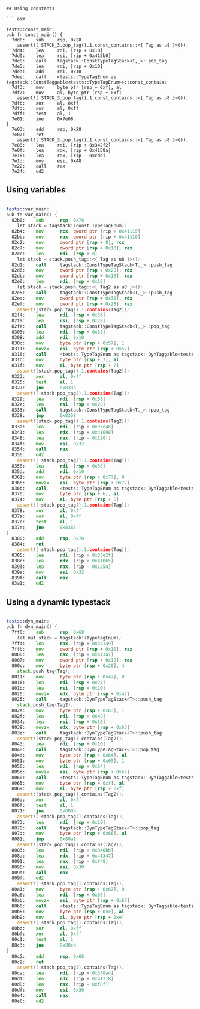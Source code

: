 
```

## Using constants

``` asm

tests::const_main:
pub fn const_main() {
  7dd0:    sub     rsp, 0x28                                                                          
    assert!(!STACK_3.pop_tag().1.const_contains::<{ Tag as u8 }>());
  7dd4:    lea     rdi, [rsp + 0x10]                                                                  
  7dd9:    lea     rsi, [rip + 0x415b0]                                                               
  7de0:    call    tagstack::ConstTypeTagStack<T,_>::pop_tag                                          
  7de5:    lea     rdi, [rsp + 0x10]                                                                  
  7dea:    add     rdi, 0x10                                                                          
  7dee:    call    <tests::TypeTagEnum as tagstack::ConstTaggable<tests::TypeTagEnum>>::const_contains
  7df3:    mov     byte ptr [rsp + 0xf], al                                                           
  7df7:    mov     al, byte ptr [rsp + 0xf]                                                           
    assert!(!STACK_3.pop_tag().1.const_contains::<{ Tag as u8 }>());
  7dfb:    xor     al, 0xff                                                                           
  7dfd:    xor     al, 0xff                                                                           
  7dff:    test    al, 1                                                                              
  7e01:    jne     0x7e08                                                                             
}
  7e03:    add     rsp, 0x28                                                                          
  7e07:    ret                                                                                        
    assert!(!STACK_3.pop_tag().1.const_contains::<{ Tag as u8 }>());
  7e08:    lea     rdi, [rip + 0x342f2]                                                               
  7e0f:    lea     rdx, [rip + 0x4158a]                                                               
  7e16:    lea     rax, [rip - 0xcdd]                                                                 
  7e1d:    mov     esi, 0x48                                                                          
  7e22:    call    rax                                                                                
  7e24:    ud2                                                                                        

```

## Using variables

``` asm

tests::var_main:
pub fn var_main() {
  82b0:    sub      rsp, 0x78                                                                  
    let stack = tagstack!(const TypeTagEnum);
  82b4:    mov      rcx, qword ptr [rip + 0x41115]                                             
  82bb:    mov      rax, qword ptr [rip + 0x41116]                                             
  82c2:    mov      qword ptr [rsp + 8], rcx                                                   
  82c7:    mov      qword ptr [rsp + 0x10], rax                                                
  82cc:    lea      rdi, [rsp + 8]                                                             
    let stack = stack.push_tag::<{ Tag as u8 }>();
  82d1:    call     tagstack::ConstTypeTagStack<T,_>::push_tag                                 
  82d6:    mov      qword ptr [rsp + 0x20], rdx                                                
  82db:    mov      qword ptr [rsp + 0x18], rax                                                
  82e0:    lea      rdi, [rsp + 0x18]                                                          
    let stack = stack.push_tag::<{ Tag2 as u8 }>();
  82e5:    call     tagstack::ConstTypeTagStack<T,_>::push_tag                                 
  82ea:    mov      qword ptr [rsp + 0x30], rdx                                                
  82ef:    mov      qword ptr [rsp + 0x28], rax                                                
    assert!(stack.pop_tag().1.contains(Tag2));
  82f4:    lea      rdi, [rsp + 0x38]                                                          
  82f9:    lea      rsi, [rsp + 0x28]                                                          
  82fe:    call     tagstack::ConstTypeTagStack<T,_>::pop_tag                                  
  8303:    lea      rdi, [rsp + 0x38]                                                          
  8308:    add      rdi, 0x10                                                                  
  830c:    mov      byte ptr [rsp + 0x57], 1                                                   
  8311:    movzx    esi, byte ptr [rsp + 0x57]                                                 
  8316:    call     <tests::TypeTagEnum as tagstack::DynTaggable<tests::TypeTagEnum>>::contains
  831b:    mov      byte ptr [rsp + 7], al                                                     
  831f:    mov      al, byte ptr [rsp + 7]                                                     
    assert!(stack.pop_tag().1.contains(Tag2));
  8323:    xor      al, 0xff                                                                   
  8325:    test     al, 1                                                                      
  8327:    jne      0x833a                                                                     
    assert!(!stack.pop_tag().1.contains(Tag));
  8329:    lea      rdi, [rsp + 0x58]                                                          
  832e:    lea      rsi, [rsp + 0x28]                                                          
  8333:    call     tagstack::ConstTypeTagStack<T,_>::pop_tag                                  
  8338:    jmp      0x8358                                                                     
    assert!(stack.pop_tag().1.contains(Tag2));
  833a:    lea      rdi, [rip + 0x33e48]                                                       
  8341:    lea      rdx, [rip + 0x41098]                                                       
  8348:    lea      rax, [rip - 0x120f]                                                        
  834f:    mov      esi, 0x32                                                                  
  8354:    call     rax                                                                        
  8356:    ud2                                                                                 
    assert!(!stack.pop_tag().1.contains(Tag));
  8358:    lea      rdi, [rsp + 0x58]                                                          
  835d:    add      rdi, 0x10                                                                  
  8361:    mov      byte ptr [rsp + 0x77], 0                                                   
  8366:    movzx    esi, byte ptr [rsp + 0x77]                                                 
  836b:    call     <tests::TypeTagEnum as tagstack::DynTaggable<tests::TypeTagEnum>>::contains
  8370:    mov      byte ptr [rsp + 6], al                                                     
  8374:    mov      al, byte ptr [rsp + 6]                                                     
    assert!(!stack.pop_tag().1.contains(Tag));
  8378:    xor      al, 0xff                                                                   
  837a:    xor      al, 0xff                                                                   
  837c:    test     al, 1                                                                      
  837e:    jne      0x8385                                                                     
}
  8380:    add      rsp, 0x78                                                                  
  8384:    ret                                                                                 
    assert!(!stack.pop_tag().1.contains(Tag));
  8385:    lea      rdi, [rip + 0x33e2f]                                                       
  838c:    lea      rdx, [rip + 0x41065]                                                       
  8393:    lea      rax, [rip - 0x125a]                                                        
  839a:    mov      esi, 0x32                                                                  
  839f:    call     rax                                                                        
  83a1:    ud2                                                                                 

```

## Using a dynamic typestack

``` asm

tests::dyn_main:
pub fn dyn_main() {
  7ff0:    sub      rsp, 0x68                                                                  
    let mut stack = tagstack!(TypeTagEnum);
  7ff4:    lea      rax, [rip + 0x34149]                                                       
  7ffb:    mov      qword ptr [rsp + 0x10], rax                                                
  8000:    lea      rax, [rip + 0x413a1]                                                       
  8007:    mov      qword ptr [rsp + 0x18], rax                                                
  800c:    mov      byte ptr [rsp + 0x20], 4                                                   
    stack.push_tag(Tag);
  8011:    mov      byte ptr [rsp + 0x47], 0                                                   
  8016:    lea      rdi, [rsp + 0x28]                                                          
  801b:    lea      rsi, [rsp + 0x10]                                                          
  8020:    movzx    edx, byte ptr [rsp + 0x47]                                                 
  8025:    call     tagstack::DynTypeTagStack<T>::push_tag                                     
    stack.push_tag(Tag2);
  802a:    mov      byte ptr [rsp + 0x63], 1                                                   
  802f:    lea      rdi, [rsp + 0x48]                                                          
  8034:    lea      rsi, [rsp + 0x10]                                                          
  8039:    movzx    edx, byte ptr [rsp + 0x63]                                                 
  803e:    call     tagstack::DynTypeTagStack<T>::push_tag                                     
    assert!(stack.pop_tag().contains(Tag2));
  8043:    lea      rdi, [rsp + 0x10]                                                          
  8048:    call     tagstack::DynTypeTagStack<T>::pop_tag                                      
  804d:    mov      byte ptr [rsp + 0x64], al                                                  
  8051:    mov      byte ptr [rsp + 0x65], 1                                                   
  8056:    lea      rdi, [rsp + 0x64]                                                          
  805b:    movzx    esi, byte ptr [rsp + 0x65]                                                 
  8060:    call     <tests::TypeTagEnum as tagstack::DynTaggable<tests::TypeTagEnum>>::contains
  8065:    mov      byte ptr [rsp + 0xf], al                                                   
  8069:    mov      al, byte ptr [rsp + 0xf]                                                   
    assert!(stack.pop_tag().contains(Tag2));
  806d:    xor      al, 0xff                                                                   
  806f:    test     al, 1                                                                      
  8071:    jne      0x8083                                                                     
    assert!(!stack.pop_tag().contains(Tag));
  8073:    lea      rdi, [rsp + 0x10]                                                          
  8078:    call     tagstack::DynTypeTagStack<T>::pop_tag                                      
  807d:    mov      byte ptr [rsp + 0x66], al                                                  
  8081:    jmp      0x80a1                                                                     
    assert!(stack.pop_tag().contains(Tag2));
  8083:    lea      rdi, [rip + 0x340bb]                                                       
  808a:    lea      rdx, [rip + 0x41347]                                                       
  8091:    lea      rax, [rip - 0xf48]                                                         
  8098:    mov      esi, 0x30                                                                  
  809d:    call     rax                                                                        
  809f:    ud2                                                                                 
    assert!(!stack.pop_tag().contains(Tag));
  80a1:    mov      byte ptr [rsp + 0x67], 0                                                   
  80a6:    lea      rdi, [rsp + 0x66]                                                          
  80ab:    movzx    esi, byte ptr [rsp + 0x67]                                                 
  80b0:    call     <tests::TypeTagEnum as tagstack::DynTaggable<tests::TypeTagEnum>>::contains
  80b5:    mov      byte ptr [rsp + 0xe], al                                                   
  80b9:    mov      al, byte ptr [rsp + 0xe]                                                   
    assert!(!stack.pop_tag().contains(Tag));
  80bd:    xor      al, 0xff                                                                   
  80bf:    xor      al, 0xff                                                                   
  80c1:    test     al, 1                                                                      
  80c3:    jne      0x80ca                                                                     
}
  80c5:    add      rsp, 0x68                                                                  
  80c9:    ret                                                                                 
    assert!(!stack.pop_tag().contains(Tag));
  80ca:    lea      rdi, [rip + 0x340a4]                                                       
  80d1:    lea      rdx, [rip + 0x41318]                                                       
  80d8:    lea      rax, [rip - 0xf8f]                                                         
  80df:    mov      esi, 0x30                                                                  
  80e4:    call     rax                                                                        
  80e6:    ud2                                                                                 

```

